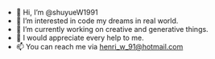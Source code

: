 - 👋 Hi, I’m @shuyueW1991
- 👀 I’m interested in code my dreams in real world.
- 🌱 I’m currently working on creative and generative things.
- 💞️ I would appreciate every help to me.
- 📫 You can reach me via henri_w_91@hotmail.com

<!---
shuyueW1991/shuyueW1991 is a ✨ special ✨ repository because its `README.md` (this file) appears on your GitHub profile.
You can click the Preview link to take a look at your changes.
--->
